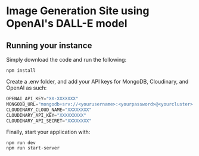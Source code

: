 # Image Generation Site using OpenAI's DALL-E model

## Running your instance
Simply download the code and run the following:
```shell
npm install
```
Create a .env folder, and add your API keys for MongoDB, Cloudinary, and OpenAI as such:
```javascript
OPENAI_API_KEY="XX-XXXXXXX"
MONGODB_URL="mongodb+srv://<yourusername>:<yourpassword>@<yourcluster>.XXXXXXX.mongodb.net/?retrywrites=true&w=majority
CLOUDINARY_CLOUD_NAME="XXXXXXXX"
CLOUDINARY_API_KEY="XXXXXXXXX"
CLOUDINARY_API_SECRET="XXXXXXXX"
```
Finally, start your application with:
```shell
npm run dev
npm run start-server
```
